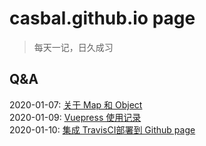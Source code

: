 # casbal.github.io page

   > 每天一记，日久成习

## Q&A      
2020-01-07: [关于 Map 和 Object](./Q&A/2020-01-07.md)       
2020-01-09: [Vuepress 使用记录](./Q&A/2020-01-09.md)       
2020-01-10: [集成 TravisCI部署到 Github page](./Q&A/2020-01-10.md)     
